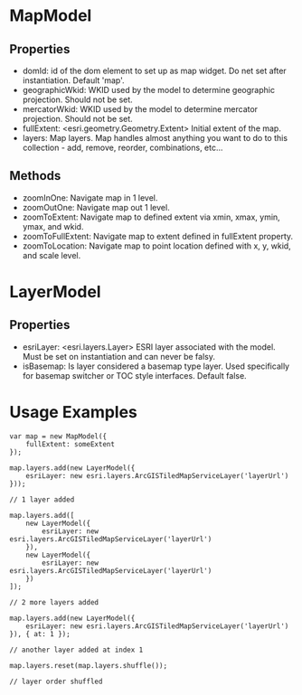 # MapModel

## Properties

- domId: <String> id of the dom element to set up as map widget. Do net set after instantiation. Default 'map'.
- geographicWkid: <String> WKID used by the model to determine geographic projection. Should not be set.
- mercatorWkid: <String> WKID used by the model to determine mercator projection. Should not be set.
- fullExtent: <esri.geometry.Geometry.Extent> Initial extent of the map.
- layers: <LayerModelCollection> Map layers. Map handles almost anything you want to do to this collection - add, remove, reorder, combinations, etc...

## Methods

- zoomInOne: Navigate map in 1 level.
- zoomOutOne: Navigate map out 1 level.
- zoomToExtent: Navigate map to defined extent via xmin, xmax, ymin, ymax, and wkid.
- zoomToFullExtent: Navigate map to extent defined in fullExtent property.
- zoomToLocation: Navigate map to point location defined with x, y, wkid, and scale level.

# LayerModel

## Properties

- esriLayer: <esri.layers.Layer> ESRI layer associated with the model. Must be set on instantiation and can never be falsy.
- isBasemap: <Boolean> Is layer considered a basemap type layer. Used specifically for basemap switcher or TOC style interfaces. Default false.

# Usage Examples

	var map = new MapModel({
		fullExtent: someExtent
	});

	map.layers.add(new LayerModel({
		esriLayer: new esri.layers.ArcGISTiledMapServiceLayer('layerUrl')
	}));

	// 1 layer added

	map.layers.add([
		new LayerModel({
			esriLayer: new esri.layers.ArcGISTiledMapServiceLayer('layerUrl')
		}),
		new LayerModel({
			esriLayer: new esri.layers.ArcGISTiledMapServiceLayer('layerUrl')
		})
	]);

	// 2 more layers added

	map.layers.add(new LayerModel({
		esriLayer: new esri.layers.ArcGISTiledMapServiceLayer('layerUrl')
	}), { at: 1 });

	// another layer added at index 1

	map.layers.reset(map.layers.shuffle());

	// layer order shuffled